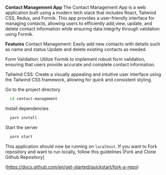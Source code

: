 **Contact Management App**
The Contact Management App is a web application built using a modern tech stack that includes React, Tailwind CSS, Redux, and Formik. This app provides a user-friendly interface for managing contacts, allowing users to efficiently add,view, update, and delete contact information while ensuring data integrity through validation using Formik.

**Features**
Contact Management: Easily add new contacts with details such as name and status Update and delete existing contacts as needed.

Form Validation: Utilize Formik to implement robust form validation, ensuring that users provide accurate and complete contact information.

Tailwind CSS: Create a visually appealing and intuitive user interface using the Tailwind CSS framework, allowing for quick and consistent styling.

Go to the project directory

```bash
  cd contact-management
```

Install dependencies

```bash
  yarn install
```

Start the server

```bash
  yarn start
```

This application should now be running on `localhost`. If you want to Fork repository and want to run locally, follow this guidelines [Fork and Clone Github Repository]

(https://docs.github.com/en/get-started/quickstart/fork-a-repo)
